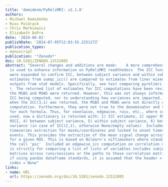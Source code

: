 ```yaml
---
title: 'demidenm/PyReliMRI: v2.1.0'
authors:
- Michael Demidenko
- Russ Poldrack
- Chris Markiewicz
- Elizabeth DuPre
date: '2024-06-01'
publishDate: '2024-07-05T12:03:55.225117Z'
publication_types:
- manuscript
publication: '*Zenodo*'
doi: 10.5281/ZENODO.12512085
abstract: "Several changes and additions are made:    A more comprehensive docstring
  is used to enhance information on PyReliMRI readthedocs  The ICC function tests
  were expanded to confirm ICC, between subject variance and within subject variance
  estimates from sumqc_icc() are compared to estimates from liner mixed effect model
  outputs from stat models. Specifically, see test comparing pyrelimri.icc vs statsmodels\
  \  The returned list of estimates for ICC computations have been revised. Previously,
  the MSBS and MSWS were returned. However, this was not always informative to the
  ICC being computed, nor to understanding how variances are impacted. For example,
  when the ICC(3,1) was returned, the MSBS and MSWS were not directly used in the
  computation. Furthermore, they were not true to the denominator and the numerator
  for each formula. Thus, for voxelwise, edgewise, rois, etc., where sumsq_icc() is
  used, now a dictionary is returned with: 1) ICC estimate, 2) upper 95CI, 3) lower
  95CI, 4) between subject variance, 5) within subject variance, 6) between measure
  variance (in case of ICC(2,1), otherwise None/empty values)  Included a TR-by-TR
  timeseries extraction for masks/coordinates and locked to onset times/behavioral
  events. This provides the extraction of the mean signal change across a timeseries
  for a given ROI. This is based on Nilearn's niftimaskers where standardizing via
  the call 'psc'  Included an edgewise_icc computation on correlation matrices. This
  is strictly for comparing a list of lists of variables includes subjects' correlation
  matrices across runs/sessions or the paths to these correlation matrices. Note,
  if using pandas dataframe standards, it is assumed that the header = None and row
  index = None"
links:
- name: URL
  url: https://zenodo.org/doi/10.5281/zenodo.12512085
---
```

